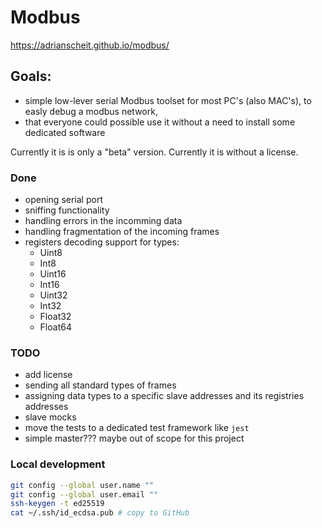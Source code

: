 # Modbus
https://adrianscheit.github.io/modbus/
## Goals: 
- simple low-lever serial Modbus toolset for most PC's (also MAC's), to easly debug a modbus network, 
- that everyone could possible use it without a need to install some dedicated software

Currently it is is only a "beta" version.
Currently it is without a license.

### Done
- opening serial port
- sniffing functionality
- handling errors in the incomming data
- handling fragmentation of the incoming frames
- registers decoding support for types:
    - Uint8
    - Int8
    - Uint16
    - Int16
    - Uint32
    - Int32
    - Float32
    - Float64

### TODO
- add license
- sending all standard types of frames
- assigning data types to a specific slave addresses and its registries addresses
- slave mocks
- move the tests to a dedicated test framework like `jest`
- simple master??? maybe out of scope for this project

### Local development
```sh
git config --global user.name ""
git config --global user.email ""
ssh-keygen -t ed25519
cat ~/.ssh/id_ecdsa.pub # copy to GitHub
```
